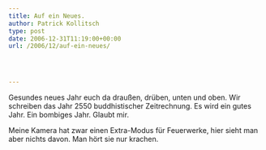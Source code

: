 ```yaml
---
title: Auf ein Neues.
author: Patrick Kollitsch
type: post
date: 2006-12-31T11:19:00+00:00
url: /2006/12/auf-ein-neues/




---
```

Gesundes neues Jahr euch da drau&szlig;en, dr&uuml;ben, unten und oben. Wir schreiben das Jahr 2550 buddhistischer Zeitrechnung. Es wird ein gutes Jahr. Ein bombiges Jahr. Glaubt mir. 

Meine Kamera hat zwar einen Extra-Modus f&uuml;r Feuerwerke, hier sieht man aber nichts davon. Man h&ouml;rt sie nur krachen.